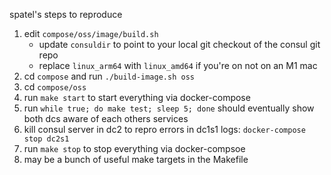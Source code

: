 spatel's steps to reproduce

1. edit `compose/oss/image/build.sh`
   - update `consuldir` to point to your local git checkout of the consul git repo
   - replace `linux_arm64` with `linux_amd64` if you're on not on an M1 mac
2. cd `compose` and run `./build-image.sh oss`
3. cd `compose/oss`
4. run `make start` to start everything via docker-compose
5. run `while true; do make test; sleep 5; done` should eventually show both dcs aware of 
   each others services
6. kill consul server in dc2 to repro errors in dc1s1 logs: `docker-compose stop dc2s1`
7. run `make stop` to stop everything via docker-compsoe
8. may be a bunch of useful make targets in the Makefile
